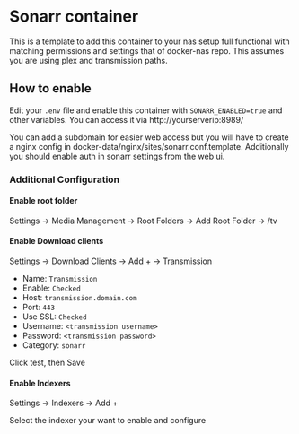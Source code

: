 # Sonarr container

This is a template to add this container to your nas setup full functional with matching permissions and settings that of docker-nas repo. This assumes you are using plex and transmission paths.

## How to enable

Edit your `.env` file and enable this container with `SONARR_ENABLED=true` and other variables. You can access it via http://yourserverip:8989/

You can add a subdomain for easier web access but you will have to create a nginx config in docker-data/nginx/sites/sonarr.conf.template. Additionally you should enable auth in sonarr settings from the web ui.

### Additional Configuration

#### Enable root folder

Settings -> Media Management -> Root Folders -> Add Root Folder -> /tv

#### Enable Download clients

Settings -> Download Clients -> Add + -> Transmission

 - Name: `Transmission`
 - Enable: `Checked`
 - Host: `transmission.domain.com`
 - Port: `443`
 - Use SSL: `Checked`
 - Username: `<transmission username>`
 - Password: `<transmission password>`
 - Category: `sonarr`

Click test, then Save

#### Enable Indexers

Settings -> Indexers -> Add +

Select the indexer your want to enable and configure